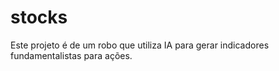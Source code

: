 # stocks

Este projeto é de um robo que utiliza IA para gerar indicadores fundamentalistas para ações.
